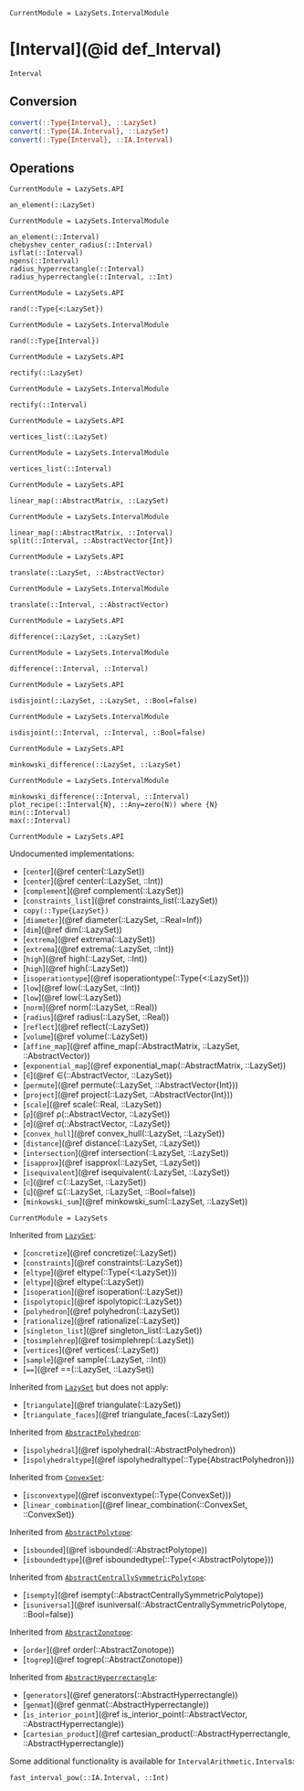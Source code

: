 ```@meta
CurrentModule = LazySets.IntervalModule
```

# [Interval](@id def_Interval)

```@docs
Interval
```

## Conversion

```julia
convert(::Type{Interval}, ::LazySet)
convert(::Type{IA.Interval}, ::LazySet)
convert(::Type{Interval}, ::IA.Interval)
```

## Operations

```@meta
CurrentModule = LazySets.API
```
```@docs; canonical=false
an_element(::LazySet)
```
```@meta
CurrentModule = LazySets.IntervalModule
```
```@docs
an_element(::Interval)
chebyshev_center_radius(::Interval)
isflat(::Interval)
ngens(::Interval)
radius_hyperrectangle(::Interval)
radius_hyperrectangle(::Interval, ::Int)
```
```@meta
CurrentModule = LazySets.API
```
```@docs; canonical=false
rand(::Type{<:LazySet})
```
```@meta
CurrentModule = LazySets.IntervalModule
```
```@docs
rand(::Type{Interval})
```
```@meta
CurrentModule = LazySets.API
```
```@docs; canonical=false
rectify(::LazySet)
```
```@meta
CurrentModule = LazySets.IntervalModule
```
```@docs
rectify(::Interval)
```
```@meta
CurrentModule = LazySets.API
```
```@docs; canonical=false
vertices_list(::LazySet)
```
```@meta
CurrentModule = LazySets.IntervalModule
```
```@docs
vertices_list(::Interval)
```
```@meta
CurrentModule = LazySets.API
```
```@docs; canonical=false
linear_map(::AbstractMatrix, ::LazySet)
```
```@meta
CurrentModule = LazySets.IntervalModule
```
```@docs
linear_map(::AbstractMatrix, ::Interval)
split(::Interval, ::AbstractVector{Int})
```
```@meta
CurrentModule = LazySets.API
```
```@docs; canonical=false
translate(::LazySet, ::AbstractVector)
```
```@meta
CurrentModule = LazySets.IntervalModule
```
```@docs
translate(::Interval, ::AbstractVector)
```
```@meta
CurrentModule = LazySets.API
```
```@docs; canonical=false
difference(::LazySet, ::LazySet)
```
```@meta
CurrentModule = LazySets.IntervalModule
```
```@docs
difference(::Interval, ::Interval)
```
```@meta
CurrentModule = LazySets.API
```
```@docs; canonical=false
isdisjoint(::LazySet, ::LazySet, ::Bool=false)
```
```@meta
CurrentModule = LazySets.IntervalModule
```
```@docs
isdisjoint(::Interval, ::Interval, ::Bool=false)
```
```@meta
CurrentModule = LazySets.API
```
```@docs; canonical=false
minkowski_difference(::LazySet, ::LazySet)
```
```@meta
CurrentModule = LazySets.IntervalModule
```
```@docs
minkowski_difference(::Interval, ::Interval)
plot_recipe(::Interval{N}, ::Any=zero(N)) where {N}
min(::Interval)
max(::Interval)
```

```@meta
CurrentModule = LazySets.API
```

Undocumented implementations:
* [`center`](@ref center(::LazySet))
* [`center`](@ref center(::LazySet, ::Int))
* [`complement`](@ref complement(::LazySet))
* [`constraints_list`](@ref constraints_list(::LazySet))
* `copy(::Type{LazySet})`
* [`diameter`](@ref diameter(::LazySet, ::Real=Inf))
* [`dim`](@ref dim(::LazySet))
* [`extrema`](@ref extrema(::LazySet))
* [`extrema`](@ref extrema(::LazySet, ::Int))
* [`high`](@ref high(::LazySet, ::Int))
* [`high`](@ref high(::LazySet))
* [`isoperationtype`](@ref isoperationtype(::Type{<:LazySet}))
* [`low`](@ref low(::LazySet, ::Int))
* [`low`](@ref low(::LazySet))
* [`norm`](@ref norm(::LazySet, ::Real))
* [`radius`](@ref radius(::LazySet, ::Real))
* [`reflect`](@ref reflect(::LazySet))
* [`volume`](@ref volume(::LazySet))
* [`affine_map`](@ref affine_map(::AbstractMatrix, ::LazySet, ::AbstractVector))
* [`exponential_map`](@ref exponential_map(::AbstractMatrix, ::LazySet))
* [`∈`](@ref ∈(::AbstractVector, ::LazySet))
* [`permute`](@ref permute(::LazySet, ::AbstractVector{Int}))
* [`project`](@ref project(::LazySet, ::AbstractVector{Int}))
* [`scale`](@ref scale(::Real, ::LazySet))
* [`ρ`](@ref ρ(::AbstractVector, ::LazySet))
* [`σ`](@ref σ(::AbstractVector, ::LazySet))
* [`convex_hull`](@ref convex_hull(::LazySet, ::LazySet))
* [`distance`](@ref distance(::LazySet, ::LazySet))
* [`intersection`](@ref intersection(::LazySet, ::LazySet))
* [`isapprox`](@ref isapprox(::LazySet, ::LazySet))
* [`isequivalent`](@ref isequivalent(::LazySet, ::LazySet))
* [`⊂`](@ref ⊂(::LazySet, ::LazySet))
* [`⊆`](@ref ⊆(::LazySet, ::LazySet, ::Bool=false))
* [`minkowski_sum`](@ref minkowski_sum(::LazySet, ::LazySet))

```@meta
CurrentModule = LazySets
```

Inherited from [`LazySet`](@ref):
* [`concretize`](@ref concretize(::LazySet))
* [`constraints`](@ref constraints(::LazySet))
* [`eltype`](@ref eltype(::Type{<:LazySet}))
* [`eltype`](@ref eltype(::LazySet))
* [`isoperation`](@ref isoperation(::LazySet))
* [`ispolytopic`](@ref ispolytopic(::LazySet))
* [`polyhedron`](@ref polyhedron(::LazySet))
* [`rationalize`](@ref rationalize(::LazySet))
* [`singleton_list`](@ref singleton_list(::LazySet))
* [`tosimplehrep`](@ref tosimplehrep(::LazySet))
* [`vertices`](@ref vertices(::LazySet))
* [`sample`](@ref sample(::LazySet, ::Int))
* [`==`](@ref ==(::LazySet, ::LazySet))

Inherited from [`LazySet`](@ref) but does not apply:
* [`triangulate`](@ref triangulate(::LazySet))
* [`triangulate_faces`](@ref triangulate_faces(::LazySet))

Inherited from [`AbstractPolyhedron`](@ref):
* [`ispolyhedral`](@ref ispolyhedral(::AbstractPolyhedron))
* [`ispolyhedraltype`](@ref ispolyhedraltype(::Type{AbstractPolyhedron}))

Inherited from [`ConvexSet`](@ref):
* [`isconvextype`](@ref isconvextype(::Type{ConvexSet}))
* [`linear_combination`](@ref linear_combination(::ConvexSet, ::ConvexSet))

Inherited from [`AbstractPolytope`](@ref):
* [`isbounded`](@ref isbounded(::AbstractPolytope))
* [`isboundedtype`](@ref isboundedtype(::Type{<:AbstractPolytope}))

Inherited from [`AbstractCentrallySymmetricPolytope`](@ref):
* [`isempty`](@ref isempty(::AbstractCentrallySymmetricPolytope))
* [`isuniversal`](@ref isuniversal(::AbstractCentrallySymmetricPolytope, ::Bool=false))

Inherited from [`AbstractZonotope`](@ref):
* [`order`](@ref order(::AbstractZonotope))
* [`togrep`](@ref togrep(::AbstractZonotope))

Inherited from [`AbstractHyperrectangle`](@ref):
* [`generators`](@ref generators(::AbstractHyperrectangle))
* [`genmat`](@ref genmat(::AbstractHyperrectangle))
* [`is_interior_point`](@ref is_interior_point(::AbstractVector, ::AbstractHyperrectangle))
* [`cartesian_product`](@ref cartesian_product(::AbstractHyperrectangle, ::AbstractHyperrectangle))

Some additional functionality is available for `IntervalArithmetic.Interval`s:

```@docs
fast_interval_pow(::IA.Interval, ::Int)
```

